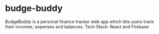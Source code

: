 # budge-buddy
BudgeBuddy is a personal finance tracker web app which lets users track their incomes, expenses and balances. Tech Stack: React and Firebase